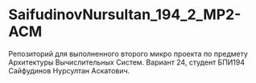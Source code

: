 # SaifudinovNursultan_194_2_MP2-ACM
Репозиторий для выполненного второго микро проекта по предмету Архитектуры Вычислительных Систем. Вариант 24, студент БПИ194 Сайфудинов Нурсултан Аскатович.
